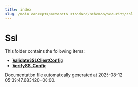 ```yaml
---
title: index
slug: /main-concepts/metadata-standard/schemas/security/ssl
---
```


# Ssl

This folder contains the following items:

- [**ValidateSSLClientConfig**](/main-concepts/metadata-standard/schemas/security/ssl/validatesslclientconfig)
- [**VerifySSLConfig**](/main-concepts/metadata-standard/schemas/security/ssl/verifysslconfig)


Documentation file automatically generated at 2025-08-12 05:39:47.683420+00:00.
